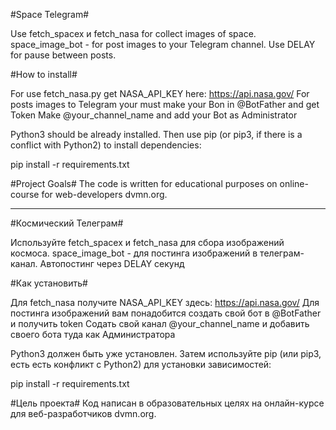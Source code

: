 #Space Telegram#

Use fetch_spacex и fetch_nasa for collect images of space.
space_image_bot - for post images to your Telegram channel. Use DELAY for pause between posts.

#How to install#

For use fetch_nasa.py get NASA_API_KEY here: https://api.nasa.gov/
For posts images to Telegram your must make your Bon in @BotFather and get Token
Make @your_channel_name and add your Bot as Administrator

Python3 should be already installed. Then use pip (or pip3, if there is a conflict with Python2) to install dependencies:

pip install -r requirements.txt

#Project Goals#
The code is written for educational purposes on online-course for web-developers dvmn.org.

____

#Космический Телеграм#

Используйте fetch_spacex и fetch_nasa для сбора изображений космоса.
space_image_bot - для постинга изображений в телеграм-канал. Автопостинг через DELAY секунд

#Как установить#

Для fetch_nasa получите NASA_API_KEY здесь: https://api.nasa.gov/
Для постинга изображений вам понадобится создать свой бот в @BotFather и получить token
Содать свой канал @your_channel_name и добавить своего бота туда как Администратора

Python3 должен быть уже установлен. Затем используйте pip (или pip3, есть есть конфликт с Python2) для установки зависимостей:

pip install -r requirements.txt

#Цель проекта#
Код написан в образовательных целях на онлайн-курсе для веб-разработчиков dvmn.org.